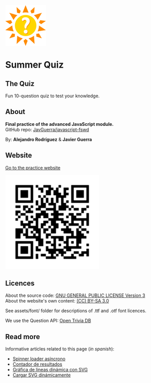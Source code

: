 <img src="assets/img/logo.svg" alt="Logo" width="128" height="128" />

# Summer Quiz

## The Quiz

Fun 10-question quiz to test your knowledge.

## About

__Final practice of the advanced JavaScript module.__  
GitHub repo: [JavGuerra/javascript-fswd](https://javguerra.github.io/javascript-fswd/)  

By:  __Alejandro Rodríguez__ & __Javier Guerra__ 

## Website

[Go to the practice website](https://javguerra.github.io/javascript-fswd/)

![QR code](assets/img/qrcode.svg)

## Licences

About the source code: [GNU GENERAL PUBLIC LICENSE Version 3](LICENSE)  
About the website's own content: [(CC) BY-SA 3.0](https://creativecommons.org/licenses/by-sa/3.0/es/)

See assets/font/ folder for descriptions of .ttf and .otf font licences.

We use the Question API: [Open Trivia DB](https://opentdb.com/)

## Read more

Informative articles related to this page (_in spanish_):

* [Spinner loader asíncrono](https://javguerra.github.io/2022-05-30-spinner-loader-asincrono/)
* [Contador de resultados](https://javguerra.github.io/2022-06-04-contador-resultados/)
* [Gráfica de lineas dinámica con SVG](https://javguerra.github.io/2022-06-12-grafica-lineas/)
* [Cargar SVG dinámicamente](https://javguerra.github.io/2022-06-14-carga-svg/)
